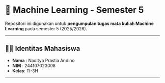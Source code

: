 # 📘 Machine Learning - Semester 5

Repositori ini digunakan untuk **pengumpulan tugas mata kuliah Machine Learning** pada semester 5 (2025/2026).  

---

## 👨‍🎓 Identitas Mahasiswa
- **Nama** : Naditya Prastia Andino  
- **NIM**  : 244107023008  
- **Kelas**: TI-3H  

---

